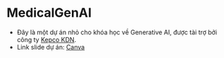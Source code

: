 # MedicalGenAI
- Đây là một dự án nhỏ cho khóa học về Generative AI, được tài trợ bởi công ty [Kepco KDN](https://www.youtube.com/watch?v=ZKR3ym4bTFk).
- Link slide dự án: [Canva](https://www.canva.com/design/DAGVk7NRReE/YbfIHtcv5Sa7dvtdVvW1nw/edit?utm_content=DAGVk7NRReE&utm_campaign=designshare&utm_medium=link2&utm_source=sharebutton)

